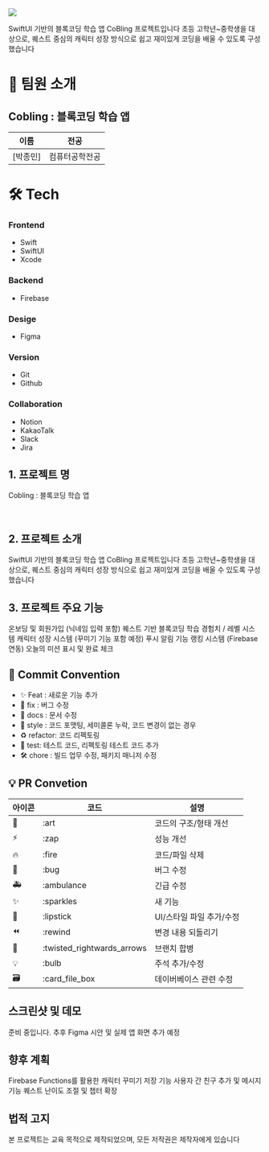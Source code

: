 <div><img src="https://capsule-render.vercel.app/api?type=waving&height=200&color=gradient&text=Cobling%20App" /></div>



SwiftUI 기반의 블록코딩 학습 앱 CoBling 프로젝트입니다
초등 고학년~중학생을 대상으로, 퀘스트 중심의 캐릭터 성장 방식으로 쉽고 재미있게 코딩을 배울 수 있도록 구성했습니다

# 👋 팀원 소개

## Cobling : 블록코딩 학습 앱

| 이름                                   | 전공           |
| -------------------------------------- | -------------- | 
| [박종민]  | 컴퓨터공학전공 | 
 

# 🛠️ Tech

### Frontend
- Swift
- SwiftUI
- Xcode

### Backend
- Firebase

### Desige
- Figma

### Version
- Git
- Github

### Collaboration
- Notion
- KakaoTalk
- Slack
- Jira


## 1. 프로젝트 명

Cobling : 블록코딩 학습 앱


<br/>

## 2. 프로젝트 소개

SwiftUI 기반의 블록코딩 학습 앱 CoBling 프로젝트입니다
초등 고학년~중학생을 대상으로, 퀘스트 중심의 캐릭터 성장 방식으로 쉽고 재미있게 코딩을 배울 수 있도록 구성했습니다



## 3. 프로젝트 주요 기능

온보딩 및 회원가입 (닉네임 입력 포함)
퀘스트 기반 블록코딩 학습
경험치 / 레벨 시스템
캐릭터 성장 시스템 (꾸미기 기능 포함 예정)
푸시 알림 기능
랭킹 시스템 (Firebase 연동)
오늘의 미션 표시 및 완료 체크

## 🎯 Commit Convention

- ✨ Feat : 새로운 기능 추가
- 🐛 fix : 버그 수정
- 📑 docs : 문서 수정
- 💄 style : 코드 포맷팅, 세미콜론 누락, 코드 변경이 없는 경우
- ♻️ refactor: 코드 리펙토링
- 🧪 test: 테스트 코드, 리펙토링 테스트 코드 추가
- 🛠️ chore : 빌드 업무 수정, 패키지 매니저 수정

## 💡 PR Convetion

| 아이콘 | 코드                       | 설명                     |
| ------ | -------------------------- | ------------------------ |
| 🎨     | :art                       | 코드의 구조/형태 개선    |
| ⚡️    | :zap                       | 성능 개선                |
| 🔥     | :fire                      | 코드/파일 삭제           |
| 🐛     | :bug                       | 버그 수정                |
| 🚑     | :ambulance                 | 긴급 수정                |
| ✨     | :sparkles                  | 새 기능                  |
| 💄     | :lipstick                  | UI/스타일 파일 추가/수정 |
| ⏪     | :rewind                    | 변경 내용 되돌리기       |
| 🔀     | :twisted_rightwards_arrows | 브랜치 합병              |
| 💡     | :bulb                      | 주석 추가/수정           |
| 🗃      | :card_file_box             | 데이버베이스 관련 수정   |


## 스크린샷 및 데모

준비 중입니다. 
추후 Figma 시안 및 실제 앱 화면 추가 예정


## 향후 계획
Firebase Functions를 활용한 캐릭터 꾸미기 저장 기능
사용자 간 친구 추가 및 메시지 기능
퀘스트 난이도 조절 및 챕터 확장


## 법적 고지
본 프로젝트는 교육 목적으로 제작되었으며, 모든 저작권은 제작자에게 있습니다
